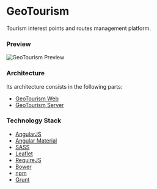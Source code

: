 # GeoTourism
Tourism interest points and routes management platform.

### Preview
![GeoTourism Preview](https://raw.githubusercontent.com/mmontes11/mmontes11.github.io/master/img/geotourism/overview.png)

### Architecture
Its architecture consists in the following parts:
* [GeoTourism Web](https://github.com/mmontes11/GeoTourism_Web/)
* [GeoTourism Server](https://github.com/mmontes11/GeoTourism_Server/)

### Technology Stack
* [AngularJS](https://angularjs.org/)
* [Angular Material](https://material.angularjs.org)
* [SASS](http://sass-lang.com/)
* [Leaflet](http://leafletjs.com/)
* [RequireJS](http://requirejs.org/)
* [Bower](http://bower.io/)
* [npm](https://www.npmjs.com/)
* [Grunt](http://gruntjs.com/)
